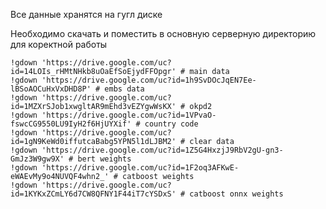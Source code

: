 Все данные хранятся на гугл диске

Необходимо скачать и поместить в основную серверную директорию для коректной работы

```python3
!gdown 'https://drive.google.com/uc?id=14LOIs_rHMtNHkb8uOaEfSoEjydFFOpgr' # main data
!gdown 'https://drive.google.com/uc?id=1h9SvDOcJqEN7Ee-lBSoAOCuHxVxDHD8P' # embs data
!gdown 'https://drive.google.com/uc?id=1MZXrSJob1xwgltAR9mEhd3vEZYgwWsKX' # okpd2
!gdown 'https://drive.google.com/uc?id=1VPvaO-fswcCG9550LU9IyH2f6HjUYXif' # country code
!gdown 'https://drive.google.com/uc?id=1gN9KeWd0iffutcaBabg5YPN5l1dLJBM2' # clear datа
!gdown 'https://drive.google.com/uc?id=1Z5G4HxzjJ9RbV2gU-gn3-GmJz3W9gw9X' # bert weights
!gdown 'https://drive.google.com/uc?id=1F2oq3AFKwE-eWAEvMy9o4NUVQF4whn2_' # catboost weights
!gdown 'https://drive.google.com/uc?id=1KYKxZCmLY6d7CW8QFNY1F44iT7cYSDxS' # catboost onnx weights
```
